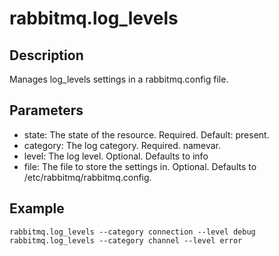 # rabbitmq.log_levels

## Description

Manages log_levels settings in a rabbitmq.config file.

## Parameters

* state: The state of the resource. Required. Default: present.
* category: The log category. Required. namevar.
* level: The log level. Optional. Defaults to info
* file: The file to store the settings in. Optional. Defaults to /etc/rabbitmq/rabbitmq.config.

## Example

```shell
rabbitmq.log_levels --category connection --level debug
rabbitmq.log_levels --category channel --level error
```

